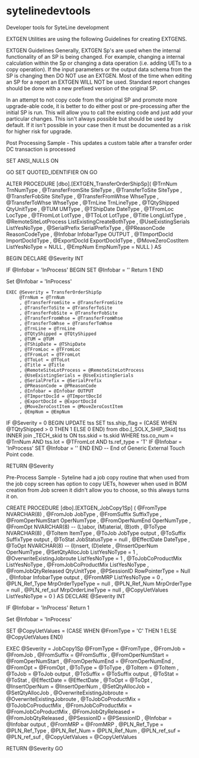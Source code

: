 # sytelinedevtools
Developer tools for SyteLine development

EXTGEN Utilities are using the following Guidelines for creating EXTGENS.

EXTGEN Guidelines
Generally, EXTGEN Sp's are used when the internal functionality of an SP is being changed. For example, changing a internal calculation within the Sp or changing a data operation (i.e. adding UETs to a copy operation).  If the input parameters or the output data schema from the SP is changing then DO NOT use an EXTGEN.  Most of the time when editing an SP for a report an EXTGEN WILL NOT be used.  Standard report changes should be done with a new prefixed version of the original SP.

In an attempt to not copy code from the original SP and promote more upgrade-able code, it is better to do either post or pre-processing after the initial SP is run. This will allow you to call the existing code and just add your particular changes. This isn't always possible but should be used by default. If it isn't possible in your case then it must be documented as a risk for higher risk for upgrade.

Post Processing Sample - This updates a custom table after a transfer order DC transaction is processed

SET ANSI_NULLS ON

GO
SET QUOTED_IDENTIFIER ON
GO

ALTER PROCEDURE [dbo].[EXTGEN_TransferOrderShipSp](
  @TrnNum               TrnNumType
, @TransferFromSite     SiteType
, @TransferToSite       SiteType
, @TransferFobSite      SiteType
, @TransferFromWhse     WhseType
, @TransferToWhse       WhseType
, @TrnLine              TrnLineType
, @TQtyShipped          QtyUnitType
, @TUM                  UMType
, @TShipDate            DateType
, @TFromLoc             LocType
, @TFromLot             LotType
, @TToLot               LotType
, @Title                LongListType
, @RemoteSiteLotProcess ListExistingCreateBothType
, @UseExistingSerials   ListYesNoType
, @SerialPrefix         SerialPrefixType
, @PReasonCode          ReasonCodeType
, @Infobar              InfobarType         OUTPUT
, @TImportDocId         ImportDocIdType
, @ExportDocId          ExportDocIdType
, @MoveZeroCostItem     ListYesNoType = NULL
, @EmpNum               EmpNumType    = NULL
) AS

BEGIN
DECLARE @Severity INT

IF @Infobar = 'InProcess'
BEGIN
SET @Infobar = ''
Return 1
END

Set @Infobar = 'InProcess'

    EXEC @Severity = TransferOrderShipSp
         @TrnNum = @TrnNum
         , @TransferFromSite = @TransferFromSite
         , @TransferToSite = @TransferToSite
         , @TransferFobSite = @TransferFobSite
         , @TransferFromWhse = @TransferFromWhse
         , @TransferToWhse = @TransferToWhse
         , @TrnLine = @TrnLine
         , @TQtyShipped = @TQtyShipped
         , @TUM = @TUM
         , @TShipDate = @TShipDate
         , @TFromLoc = @TFromLoc
         , @TFromLot = @TFromLot
         , @TToLot = @TToLot
         , @Title = @Title
         , @RemoteSiteLotProcess = @RemoteSiteLotProcess
         , @UseExistingSerials = @UseExistingSerials
         , @SerialPrefix = @SerialPrefix
         , @PReasonCode = @PReasonCode
         , @Infobar = @Infobar OUTPUT
         , @TImportDocId = @TImportDocId
         , @ExportDocId = @ExportDocId
         , @MoveZeroCostItem = @MoveZeroCostItem
         , @EmpNum = @EmpNum

IF @Severity = 0
BEGIN
UPDATE tss
SET tss.ship_flag = (CASE WHEN @TQtyShipped > 0 THEN 1 ELSE 0 END)
from dbo.[_SOLX_SHIP_Skid] tss INNER join _TECH_skid ts ON tss.skid = ts.skid
WHERE tss.co_num = @TrnNum AND tss.lot = @TFromLot
AND ts.ref_type = 'T'
IF @Infobar = 'InProcess'
SET @Infobar = ''
END
END
   -- End of Generic External Touch Point code.

RETURN @Severity
 
 
Pre-Process Sample - Syteline had a job copy routine that when used from the job copy screen has option to copy UETs, however when used in BOM creation from Job screen it didn't allow you to choose, so this always turns it on.
 
CREATE PROCEDURE [dbo].[EXTGEN_JobCopy1Sp] (
  @FromType NVARCHAR(8)
, @FromJob JobType
, @FromSuffix SuffixType
, @FromOperNumStart OperNumType
, @FromOperNumEnd OperNumType
, @FromOpt NVARCHAR(8) -- (L)abor, (M)aterial, (B)oth
, @ToType NVARCHAR(8)
, @ToItem ItemType
, @ToJob JobType output
, @ToSuffix SuffixType output
, @ToStat JobStatusType = null
, @EffectDate DateType
, @ToOpt NVARCHAR(8)  -- (I)nsert, (D)elete
, @InsertOperNum OperNumType
, @SetQtyAllocJob ListYesNoType = 1
, @OverwriteExistingJobroute ListYesNoType = 1
, @ToJobCoProductMix ListYesNoType
, @FromJobCoProductMix ListYesNoType
, @FromJobQtyReleased QtyUnitType
, @PSessionID  RowPointerType = Null
, @Infobar InfobarType output
, @FromMRP ListYesNoType = 0
, @PLN_Ref_Type MrpOrderTypeType = null
, @PLN_Ref_Num MrpOrderType = null
, @PLN_ref_suf MrpOrderLineType = null
, @CopyUetValues ListYesNoType = 0
) AS
DECLARE @Severity INT

IF @Infobar = 'InProcess'
Return 1

Set @Infobar = 'InProcess'

SET @CopyUetValues =  (CASE WHEN @FromType = 'C' THEN 1 ELSE @CopyUetValues END)  

EXEC @Severity = JobCopy1Sp
@FromType = @FromType
, @FromJob = @FromJob
, @FromSuffix = @FromSuffix
, @FromOperNumStart = @FromOperNumStart
, @FromOperNumEnd = @FromOperNumEnd
, @FromOpt = @FromOpt
, @ToType = @ToType
, @ToItem = @ToItem
, @ToJob = @ToJob output
, @ToSuffix = @ToSuffix output
, @ToStat = @ToStat
, @EffectDate = @EffectDate
, @ToOpt = @ToOpt
, @InsertOperNum = @InsertOperNum
, @SetQtyAllocJob = @SetQtyAllocJob
, @OverwriteExistingJobroute = @OverwriteExistingJobroute
, @ToJobCoProductMix = @ToJobCoProductMix
, @FromJobCoProductMix = @FromJobCoProductMix
, @FromJobQtyReleased = @FromJobQtyReleased
, @PSessionID = @PSessionID
, @Infobar = @Infobar output
, @FromMRP = @FromMRP
, @PLN_Ref_Type = @PLN_Ref_Type
, @PLN_Ref_Num = @PLN_Ref_Num
, @PLN_ref_suf = @PLN_ref_suf
, @CopyUetValues = @CopyUetValues


RETURN @Severity 
GO
